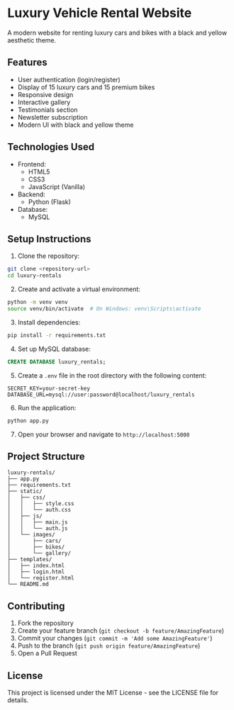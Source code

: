 # Luxury Vehicle Rental Website

A modern website for renting luxury cars and bikes with a black and yellow aesthetic theme.

## Features

- User authentication (login/register)
- Display of 15 luxury cars and 15 premium bikes
- Responsive design
- Interactive gallery
- Testimonials section
- Newsletter subscription
- Modern UI with black and yellow theme

## Technologies Used

- Frontend:
  - HTML5
  - CSS3
  - JavaScript (Vanilla)
- Backend:
  - Python (Flask)
- Database:
  - MySQL

## Setup Instructions

1. Clone the repository:
```bash
git clone <repository-url>
cd luxury-rentals
```

2. Create and activate a virtual environment:
```bash
python -m venv venv
source venv/bin/activate  # On Windows: venv\Scripts\activate
```

3. Install dependencies:
```bash
pip install -r requirements.txt
```

4. Set up MySQL database:
```sql
CREATE DATABASE luxury_rentals;
```

5. Create a `.env` file in the root directory with the following content:
```
SECRET_KEY=your-secret-key
DATABASE_URL=mysql://user:password@localhost/luxury_rentals
```

6. Run the application:
```bash
python app.py
```

7. Open your browser and navigate to `http://localhost:5000`

## Project Structure

```
luxury-rentals/
├── app.py
├── requirements.txt
├── static/
│   ├── css/
│   │   ├── style.css
│   │   └── auth.css
│   ├── js/
│   │   ├── main.js
│   │   └── auth.js
│   └── images/
│       ├── cars/
│       ├── bikes/
│       └── gallery/
├── templates/
│   ├── index.html
│   ├── login.html
│   └── register.html
└── README.md
```

## Contributing

1. Fork the repository
2. Create your feature branch (`git checkout -b feature/AmazingFeature`)
3. Commit your changes (`git commit -m 'Add some AmazingFeature'`)
4. Push to the branch (`git push origin feature/AmazingFeature`)
5. Open a Pull Request

## License

This project is licensed under the MIT License - see the LICENSE file for details. 